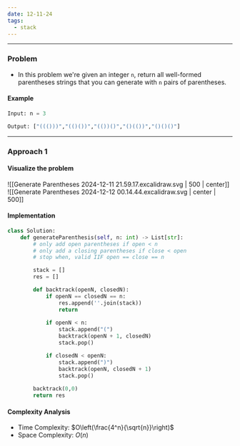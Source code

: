 ```yaml
---
date: 12-11-24
tags:
  - stack
---
```

---
### Problem

- In this problem we're given an integer `n`, return all well-formed parentheses strings that you can generate with `n` pairs of parentheses.

#### Example

```python
Input: n = 3

Output: ["((()))","(()())","(())()","()(())","()()()"]
```

---
### Approach 1

#### Visualize the problem

![[Generate Parentheses 2024-12-11 21.59.17.excalidraw.svg | 500 | center]]
![[Generate Parentheses 2024-12-12 00.14.44.excalidraw.svg | center | 500]]
#### Implementation

```python
class Solution:
    def generateParenthesis(self, n: int) -> List[str]:
        # only add open parentheses if open < n
        # only add a closing parentheses if close < open
        # stop when, valid IIF open == close == n

        stack = []
        res = []

        def backtrack(openN, closedN):
            if openN == closedN == n:
                res.append(''.join(stack))
                return
            
            if openN < n:
                stack.append("(")
                backtrack(openN + 1, closedN)
                stack.pop()

            if closedN < openN:
                stack.append(")")
                backtrack(openN, closedN + 1)
                stack.pop()
        
        backtrack(0,0)
        return res
```

#### Complexity Analysis

- Time Complexity: $O\left(\frac{4^n}{\sqrt{n}}\right)$
- Space Complexity: $O(n)$
